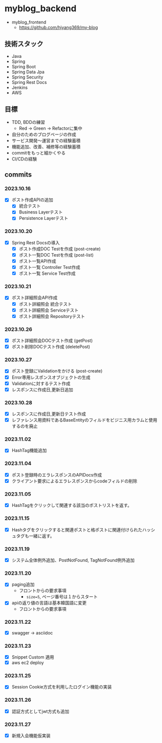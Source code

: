 # myblog_backend

- myblog_frontend
  -  https://github.com/hjyang369/my-blog

## 技術スタック
- Java
- Spring
- Spring Boot
- Spring Data Jpa
- Spring Security
- Spring Rest Docs
- Jenkins
- AWS

## 目標
- TDD, BDDの練習
  - Red -> Green -> Refactorに集中
- 自分のためのブログページの作成
- サービス開発〜運営までの経験蓄積
- 機能追加、改善、補修等の経験蓄積
- commitをもっと細かくやる
- CI/CDの経験

## commits
### 2023.10.16
- [x] ポスト作成APIの追加
  - [x] 統合テスト
  - [x] Business Layerテスト
  - [x] Persistence Layerテスト
### 2023.10.20
- [x] Spring Rest Docsの導入
  - [x] ポスト作成DOC Testを作成 (post-create)
  - [x] ポスト一覧DOC Testを作成 (post-list)
  - [x] ポスト一覧API作成
  - [x] ポスト一覧 Controller Test作成
  - [x] ポスト一覧 Service Test作成
### 2023.10.21
- [x] ポスト詳細照会API作成
  - [x] ポスト詳細照会 統合テスト
  - [x] ポスト詳細照会 Serviceテスト
  - [x] ポスト詳細照会 Repositoryテスト
### 2023.10.26
- [x] ポスト詳細照会DOCテスト作成 (getPost)
- [x] ポスト削除DOCテスト作成 (deletePost)
### 2023.10.27
- [x] ポスト登録にValidationをかける (post-create)
- [x] Error専用レスポンスオブジェクトの生成
- [x] Validationに対するテスト作成
- [x] レスポンスに作成日,更新日追加
### 2023.10.28
- [x] レスポンスに作成日,更新日テスト作成
- [x] レファレンス用資料であるBaseEntityのフィルドをビジニス用カラムと使用するのを廃止
### 2023.11.02
- [x] HashTag機能追加
### 2023.11.04
- [x] ポスト登録時のエラレスポンスのAPIDocs作成
- [x] クライアント要求によるエラレスポンスからcodeフィルドの削除
### 2023.11.05
- [x] HashTagをクリックして関連する該当のポストリストを返す。
### 2023.11.15
- [x] Hashタグをクリックすると関連ポストと格ポストに関連付けられたハッシュタグも一緒に返す。
### 2023.11.19
- [x] システム全体例外追加、PostNotFound, TagNotFound例外追加
### 2023.11.20
- [x] paging追加
  - フロントからの要求事項
    - `size=5`, ページ番号は１からスタート
- [x] apiの返り値の言語は基本韓国語に変更
  - フロントからの要求事項
### 2023.11.22
- [x] swagger -> asciidoc
### 2023.11.23
- [x] Snippet Custom 適用
- [x] aws ec2 deploy
### 2023.11.25
- [x] Session Cookie方式を利用したログイン機能の実装
### 2023.11.26
- [x] 認証方式としてjwt方式も追加
### 2023.11.27
- [x] 新規入会機能仮実装